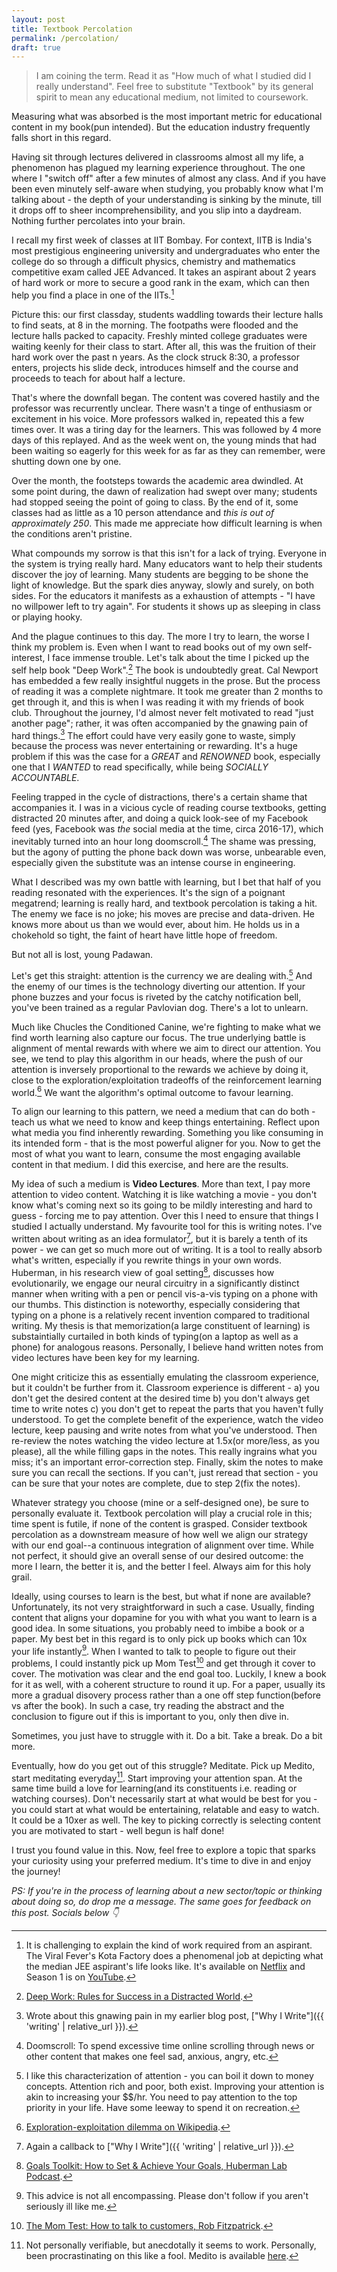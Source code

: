 ```yaml
---
layout: post
title: Textbook Percolation
permalink: /percolation/
draft: true
---
```


> I am coining the term. Read it as "How much of what I studied did I really understand". Feel free to substitute "Textbook" by its general spirit to mean any educational medium, not limited to coursework. 

Measuring what was absorbed is the most important metric for educational content in my book(pun intended). But the education industry frequently falls short in this regard.

Having sit through lectures delivered in classrooms almost all my life, a phenomenon has plagued my learning experience throughout. The one where I "switch off" after a few minutes of almost any class. And if you have been even minutely self-aware when studying, you probably know what I'm talking about - the depth of your understanding is sinking by the minute, till it drops off to sheer incomprehensibility, and you slip into a daydream. Nothing further percolates into your brain.

I recall my first week of classes at IIT Bombay. For context, IITB is India's most prestigious engineering university and undergraduates who enter the college do so through a difficult physics, chemistry and mathematics competitive exam called JEE Advanced. It takes an aspirant about 2 years of hard work or more to secure a good rank in the exam, which can then help you find a place in one of the IITs.[^jee]

Picture this: our first classday, students waddling towards their lecture halls to find seats, at 8 in the morning. The footpaths were flooded and the lecture halls packed to capacity. Freshly minted college graduates were waiting keenly for their class to start. After all, this was the fruition of their hard work over the past n years. As the clock struck 8:30, a professor enters, projects his slide deck, introduces himself and the course and proceeds to teach for about half a lecture. 

That's where the downfall began. The content was covered hastily and the professor was recurrently unclear. There wasn't a tinge of enthusiasm or excitement in his voice. More professors walked in, repeated this a few times over. It was a tiring day for the learners. This was followed by 4 more days of this replayed. And as the week went on, the young minds that had been waiting so eagerly for this week for as far as they can remember, were shutting down one by one.

Over the month, the footsteps towards the academic area dwindled. At some point during, the dawn of realization had swept over many; students had stopped seeing the point of going to class. By the end of it, some classes had as little as a 10 person attendance and *this is out of approximately 250*. This made me appreciate how difficult learning is when the conditions aren't pristine.

What compounds my sorrow is that this isn't for a lack of trying. Everyone in the system is trying really hard. Many educators want to help their students discover the joy of learning. Many students are begging to be shone the light of knowledge. But the spark dies anyway, slowly and surely, on both sides. For the educators it manifests as a exhaustion of attempts - "I have no willpower left to try again". For students it shows up as sleeping in class or playing hooky.

And the plague continues to this day. The more I try to learn, the worse I think my problem is. Even when I want to read books out of my own self-interest, I face immense trouble. Let's talk about the time I picked up the self help book "Deep Work".[^deepwork] The book is undoubtedly great. Cal Newport has embedded a few really insightful nuggets in the prose. But the process of reading it was a complete nightmare. It took me greater than 2 months to get through it, and this is when I was reading it with my friends of book club. Throughout the journey, I'd almost never felt motivated to read "just another page"; rather, it was often accompanied by the gnawing pain of hard things.[^gnawing] The effort could have very easily gone to waste, simply because the process was never entertaining or rewarding. It's a huge problem if this was the case for a *GREAT* and *RENOWNED* book, especially one that I *WANTED* to read specifically, while being *SOCIALLY ACCOUNTABLE*.

Feeling trapped in the cycle of distractions, there's a certain shame that accompanies it. I was in a vicious cycle of reading course textbooks, getting distracted 20 minutes after, and doing a quick look-see of my Facebook feed (yes, Facebook was *the* social media at the time, circa 2016-17), which inevitably turned into an hour long doomscroll.[^doomscroll] The shame was pressing, but the agony of putting the phone back down was worse, unbearable even, especially given the substitute was an intense course in engineering.

What I described was my own battle with learning, but I bet that half of you reading resonated with the experiences. It's the sign of a poignant megatrend; learning is really hard, and textbook percolation is taking a hit. The enemy we face is no joke; his moves are precise and data-driven. He knows more about us than we would ever, about him. He holds us in a chokehold so tight, the faint of heart have little hope of freedom.

But not all is lost, young Padawan.

<!-- TBD: SAVE THE READER -->

Let's get this straight: attention is the currency we are dealing with.[^attncurrency] And the enemy of our times is the technology diverting our attention. If your phone buzzes and your focus is riveted by the catchy notification bell, you've been trained as a regular Pavlovian dog. There's a lot to unlearn.

Much like Chucles the Conditioned Canine, we're fighting to make what we find worth learning also capture our focus. The true underlying battle is alignment of mental rewards with where we aim to direct our attention. You see, we tend to play this algorithm in our heads, where the push of our attention is inversely proportional to the rewards we achieve by doing it, close to the exploration/exploitation tradeoffs of the reinforcement learning world.[^rl] We want the algorithm's optimal outcome to favour learning.

To align our learning to this pattern, we need a medium that can do both - teach us what we need to know and keep things entertaining. Reflect upon what media you find inherently rewarding. Something you like consuming in its intended form - that is the most powerful aligner for you. Now to get the most of what you want to learn, consume the most engaging available content in that medium. I did this exercise, and here are the results.

My idea of such a medium is **Video Lectures**. More than text, I pay more attention to video content. Watching it is like watching a movie - you don't know what's coming next so its going to be mildly interesting and hard to guess - forcing me to pay attention. Over this I need to ensure that things I studied I actually understand. My favourite tool for this is writing notes. I've written about writing as an idea formulator[^writing], but it is barely a tenth of its power - we can get so much more out of writing. It is a tool to really absorb what's written, especially if you rewrite things in your own words. Huberman, in his research view of goal setting[^huberman], discusses how evolutionarily, we engage our neural circuitry in a significantly distinct manner when writing with a pen or pencil vis-a-vis typing on a phone with our thumbs. This distinction is noteworthy, especially considering that typing on a phone is a relatively recent invention compared to traditional writing. My thesis is that memorization(a large constituent of learning) is substaintially curtailed in both kinds of typing(on a laptop as well as a phone) for analogous reasons. Personally, I believe hand written notes from video lectures have been key for my learning.

One might criticize this as essentially emulating the classroom experience, but it couldn't be further from it. Classroom experience is different - a) you don't get the desired content at the desired time b) you don't always get time to write notes c) you don't get to repeat the parts that you haven't fully understood. To get the complete benefit of the experience, watch the video lecture, keep pausing and write notes from what you've understood. Then re-review the notes watching the video lecture at 1.5x(or more/less, as you please), all the while filling gaps in the notes. This really ingrains what you miss; it's an important error-correction step. Finally, skim the notes to make sure you can recall the sections. If you can't, just reread that section - you can be sure that your notes are complete, due to step 2(fix the notes).

Whatever strategy you choose (mine or a self-designed one), be sure to personally evaluate it. Textbook percolation will play a crucial role in this; time spent is futile, if none of the content is grasped. Consider textbook percolation as a downstream measure of how well we align our strategy with our end goal--a continuous integration of alignment over time. While not perfect, it should give an overall sense of our desired outcome: the more I learn, the better it is, and the better I feel. Always aim for this holy grail.

Ideally, using courses to learn is the best, but what if none are available? Unfortunately, its not very straightforward in such a case. Usually, finding content that aligns your dopamine for you with what you want to learn is a good idea. In some situations, you probably need to imbibe a book or a paper. My best bet in this regard is to only pick up books which can 10x your life instantly[^books]. When I wanted to talk to people to figure out their problems, I could instantly pick up Mom Test[^momtest] and get through it cover to cover. The motivation was clear and the end goal too. Luckily, I knew a book for it as well, with a coherent structure to round it up. For a paper, usually its more a gradual disovery process rather than a one off step function(before vs after the book). In such a case, try reading the abstract and the conclusion to figure out if this is important to you, only then dive in.

Sometimes, you just have to struggle with it. Do a bit. Take a break. Do a bit more.

Eventually, how do you get out of this struggle? Meditate. Pick up Medito, start meditating everyday[^meditation]. Start improving your attention span. At the same time build a love for learning(and its constituents i.e. reading or watching courses). Don't necessarily start at what would be best for you - you could start at what would be entertaining, relatable and easy to watch. It could be a 10xer as well. The key to picking correctly is selecting content you are motivated to start - well begun is half done!

I trust you found value in this. Now, feel free to explore a topic that sparks your curiosity using your preferred medium. It's time to dive in and enjoy the journey!

*PS: If you're in the process of learning about a new sector/topic or thinking about doing so, do drop me a message. The same goes for feedback on this post. Socials below :point_down:*

[^jee]: It is challenging to explain the kind of work required from an aspirant. The Viral Fever's Kota Factory does a phenomenal job at depicting what the median JEE aspirant's life looks like. It's available on [Netflix](https://www.netflix.com/in/title/81249783) and Season 1 is on [YouTube](https://www.youtube.com/playlist?list=PLTB0eCoUXErb7pV0Sj1hXWrxerSZX1qgh).
[^deepwork]: [Deep Work: Rules for Success in a Distracted World](https://calnewport.com/deep-work-rules-for-focused-success-in-a-distracted-world/).
[^gnawing]: Wrote about this gnawing pain in my earlier blog post, ["Why I Write"]({{ 'writing' | relative_url }}).
[^doomscroll]: Doomscroll: To spend excessive time online scrolling through news or other content that makes one feel sad, anxious, angry, etc.
[^attncurrency]: I like this characterization of attention - you can boil it down to money concepts. Attention rich and poor, both exist. Improving your attention is akin to increasing your $$/hr. You need to pay attention to the top priority in your life. Have some leeway to spend it on recreation.
[^writing]: Again a callback to ["Why I Write"]({{ 'writing' | relative_url }}).
[^huberman]: [Goals Toolkit: How to Set & Achieve Your Goals, Huberman Lab Podcast](https://www.youtube.com/watch?v=CrtR12PBKb0).
[^momtest]: [The Mom Test: How to talk to customers, Rob Fitzpatrick](https://www.momtestbook.com/).
[^books]: This advice is not all encompassing. Please don't follow if you aren't seriously ill like me.
[^meditation]: Not personally verifiable, but anecdotally it seems to work. Personally, been procrastinating on this like a fool. Medito is available [here](https://meditofoundation.org/).
[^rl]: [Exploration-exploitation dilemma on Wikipedia](https://en.wikipedia.org/wiki/Exploration-exploitation_dilemma).